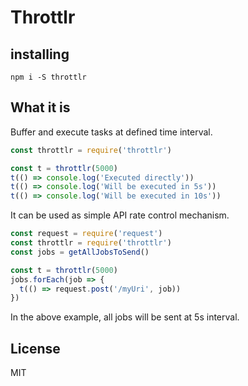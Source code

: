 # Throttlr

## installing
`npm i -S throttlr`

## What it is
Buffer and execute tasks at defined time interval.

~~~javascript
const throttlr = require('throttlr')

const t = throttlr(5000)
t(() => console.log('Executed directly'))
t(() => console.log('Will be executed in 5s'))
t(() => console.log('Will be executed in 10s'))
~~~

It can be used as simple API rate control mechanism.

~~~javascript
const request = require('request')
const throttlr = require('throttlr')
const jobs = getAllJobsToSend()

const t = throttlr(5000)
jobs.forEach(job => {
  t(() => request.post('/myUri', job))
})
~~~

In the above example, all jobs will be sent at 5s interval.

## License
MIT
